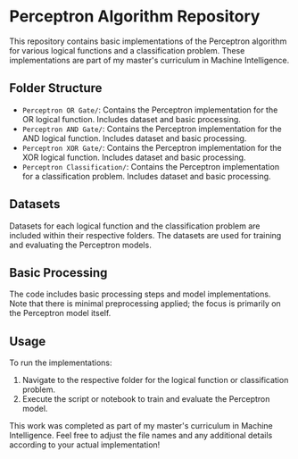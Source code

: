 # Perceptron Algorithm Repository

This repository contains basic implementations of the Perceptron algorithm for various logical functions and a classification problem. These implementations are part of my master's curriculum in Machine Intelligence.

## Folder Structure

- `Perceptron OR Gate/`: Contains the Perceptron implementation for the OR logical function. Includes dataset and basic processing.
- `Perceptron AND Gate/`: Contains the Perceptron implementation for the AND logical function. Includes dataset and basic processing.
- `Perceptron XOR Gate/`: Contains the Perceptron implementation for the XOR logical function. Includes dataset and basic processing.
- `Perceptron Classification/`: Contains the Perceptron implementation for a classification problem. Includes dataset and basic processing.

## Datasets

Datasets for each logical function and the classification problem are included within their respective folders. The datasets are used for training and evaluating the Perceptron models.

## Basic Processing

The code includes basic processing steps and model implementations. Note that there is minimal preprocessing applied; the focus is primarily on the Perceptron model itself.

## Usage

To run the implementations:

1. Navigate to the respective folder for the logical function or classification problem.
2. Execute the script or notebook to train and evaluate the Perceptron model.




This work was completed as part of my master's curriculum in Machine Intelligence. 
Feel free to adjust the file names and any additional details according to your actual implementation!
